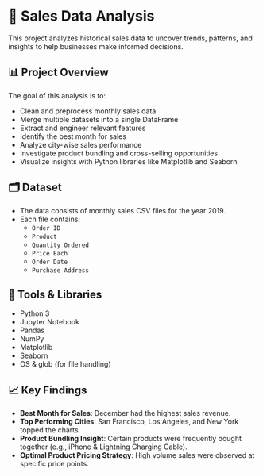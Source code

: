 # 🛒 Sales Data Analysis

This project analyzes historical sales data to uncover trends, patterns, and insights to help businesses make informed decisions.

## 📊 Project Overview

The goal of this analysis is to:

- Clean and preprocess monthly sales data
- Merge multiple datasets into a single DataFrame
- Extract and engineer relevant features
- Identify the best month for sales
- Analyze city-wise sales performance
- Investigate product bundling and cross-selling opportunities
- Visualize insights with Python libraries like Matplotlib and Seaborn

## 🗂️ Dataset

- The data consists of monthly sales CSV files for the year 2019.
- Each file contains:
  - `Order ID`
  - `Product`
  - `Quantity Ordered`
  - `Price Each`
  - `Order Date`
  - `Purchase Address`

## 🧰 Tools & Libraries

- Python 3
- Jupyter Notebook
- Pandas
- NumPy
- Matplotlib
- Seaborn
- OS & glob (for file handling)

## 📈 Key Findings

- **Best Month for Sales**: December had the highest sales revenue.
- **Top Performing Cities**: San Francisco, Los Angeles, and New York topped the charts.
- **Product Bundling Insight**: Certain products were frequently bought together (e.g., iPhone & Lightning Charging Cable).
- **Optimal Product Pricing Strategy**: High volume sales were observed at specific price points.
